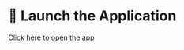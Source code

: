 # 🔗 Launch the Application

[Click here to open the app](https://9484700c-99fa-4423-8089-4307d00378b2-00-1uylsnyu1j6mr.spock.replit.dev:5000/)
